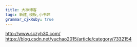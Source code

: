 ```yaml
---
title: 大神博客
tags: 新建,模板,小书匠
grammar_cjkRuby: true
---
```


http://www.sczyh30.com/
https://blog.csdn.net/yuchao2015/article/category/7332154